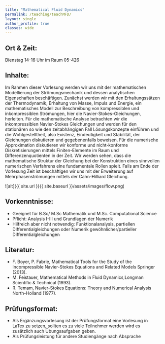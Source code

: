 ```yaml
---
title: "Mathematical Fluid Dynamics"
permalink: /teaching/teachMFD/
layout: single
author_profile: true
classes: wide
---
```




Ort & Zeit: 
-------------------------
Dienstag 14-16 Uhr im Raum 05-426

Inhalte:
-------------------------
Im Rahmen dieser Vorlesung werden wir uns mit der mathematischen Modellierung der
Strömungsmechanik und dessen analytischen Eigenschaften beschäftigen. Zunächst werden wir mit den Erhaltungssätzen der Thermodynamik, Erhaltung von Masse, Impuls
und Energie, ein mathematisches Modell zur Beschreibung von kompressiblen und inkompressiblen Strömungen, hier die Navier-Stokes-Gleichungen, herleiten.
Für die mathematische Analyse betrachten wir die inkompressiblen Navier-Stokes Gleichungen und werden für den stationären so wie den zeitabhängigen Fall Lösungskonzepte
einführen und die Wohlgestelltheit, also Existenz, Eindeutigkeit und Stabilität, der Gleichungen diskutieren und gegebenenfalls beweisen.
Für die numerische Approximation diskutieren wir konforme und nicht-konforme Diskretisierungen mittels Finiten-Elemente im Raum und Differenzenquotienten in der Zeit. Wir
werden sehen, dass die mathematische Struktur der Gleichung bei der Konstruktion eines
sinnvollen numerischen Verfahrens eine fundamentale Rollen spielt.
Falls am Ende der Vorlesung Zeit ist beschäftigen wir uns mit der Erweiterung auf Mehrphasenströmungen mittels der Cahn-Hilliard Gleichung.

![alt]({{ site.url }}{{ site.baseurl }}/assets/images/flow.png)

Vorkenntnisse:
-------------------------
- Geeignet für B.Sc/ M.Sc Mathematik und M.Sc. Computational Science
- Pflicht: Analysis I-III und Grundlagen der Numerik
- Hilfreich aber nicht notwendig: Funktionalanalysis, partiellen Differentialgleichungen oder Numerik gewöhnlicher/partieller Differentialgleichungen


Literatur:
-------------------------
- F. Boyer, P. Fabrie, Mathematical Tools for the Study of the Incompressible Navier-Stokes
	Equations and Related Models Springer (2013).
- M. Feistauer, Mathematical Methods in Fluid Dynamics,Longman Scientific & Technical
	(1993).
- R. Temam, Navier-Stokes Equations: Theory and Numerical Analysis North-Holland (1977).

Prüfungsformat:
-------------------------
- Als Ergänzungsvorlesung ist der Prüfungsformat eine Vorlesung in LaTex zu setzen, sollten es zu viele Teilnehmer werden wird es zusätzlich auch Übungsaufgaben geben.
- Als Prüfungsleistung für andere Studiengänge nach Absprache

